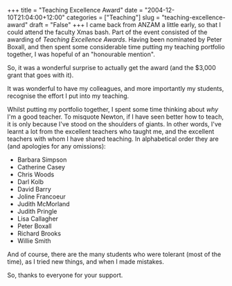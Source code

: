 +++
title = "Teaching Excellence Award"
date = "2004-12-10T21:04:00+12:00"
categories = ["Teaching"]
slug = "teaching-excellence-award"
draft = "False"
+++
I came back from ANZAM a little early, so that
I could attend the faculty Xmas bash. Part of the event consisted of
the awarding of *Teaching Excellence Awards*. Having been nominated
by Peter Boxall, and then spent some considerable time putting my
teaching portfolio together, I was hopeful of an "honourable
mention".

So, it was a wonderful surprise to actually get the award (and the
$3,000 grant that goes with it).

It was wonderful to have my colleagues, and more importantly my
students, recognise the effort I put into my teaching.

Whilst putting my portfolio together, I spent some time thinking
about *why* I'm a good teacher. To misquote Newton, if I have seen
better how to teach, it is only because I've stood on the shoulders of
giants. In other words, I've learnt a lot from the excellent
teachers who taught me, and the excellent teachers with whom I have
shared teaching. In alphabetical order they are (and apologies for
any omissions):

- Barbara Simpson
- Catherine Casey
- Chris Woods
- Darl Kolb
- David Barry
- Joline Francoeur
- Judith McMorland
- Judith Pringle
- Lisa Callagher
- Peter Boxall
- Richard Brooks
- Willie Smith

And of course, there are the many students who were tolerant (most of
the time), as I tried new things, and when I made mistakes.

So, thanks to everyone for your support.

